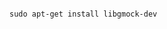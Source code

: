 ```sudo apt install libunwind-dev liblzma-dev bc

```

```
sudo apt-get install libgmock-dev

```
```bazel build --compilation_mode=dbg --jobs 4 //src/stirling/binaries:stirling_wrapper
```